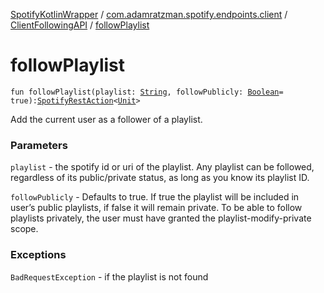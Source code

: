 [SpotifyKotlinWrapper](../../index.md) / [com.adamratzman.spotify.endpoints.client](../index.md) / [ClientFollowingAPI](index.md) / [followPlaylist](./follow-playlist.md)

# followPlaylist

`fun followPlaylist(playlist: `[`String`](https://kotlinlang.org/api/latest/jvm/stdlib/kotlin/-string/index.html)`, followPublicly: `[`Boolean`](https://kotlinlang.org/api/latest/jvm/stdlib/kotlin/-boolean/index.html)` = true): `[`SpotifyRestAction`](../../com.adamratzman.spotify.main/-spotify-rest-action/index.md)`<`[`Unit`](https://kotlinlang.org/api/latest/jvm/stdlib/kotlin/-unit/index.html)`>`

Add the current user as a follower of a playlist.

### Parameters

`playlist` - the spotify id or uri of the playlist. Any playlist can be followed, regardless of its
public/private status, as long as you know its playlist ID.

`followPublicly` - Defaults to true. If true the playlist will be included in user’s public playlists,
if false it will remain private. To be able to follow playlists privately, the user must have granted the playlist-modify-private scope.

### Exceptions

`BadRequestException` - if the playlist is not found